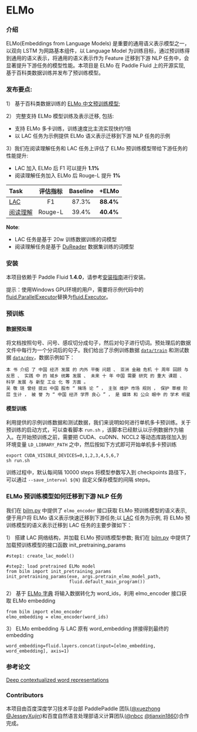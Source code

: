 # ELMo

### 介绍

ELMo(Embeddings from Language Models) 是重要的通用语义表示模型之一，以双向 LSTM  为网路基本组件，以 Language Model 为训练目标，通过预训练得到通用的语义表示，将通用的语义表示作为 Feature 迁移到下游 NLP 任务中，会显著提升下游任务的模型性能。本项目是 ELMo 在 Paddle Fluid 上的开源实现, 基于百科类数据训练并发布了预训练模型。


### 发布要点:
1） 基于百科类数据训练的 [ELMo 中文预训练模型](https://dureader.gz.bcebos.com/elmo/baike_elmo_checkpoint.tar.gz);

2） 完整支持 ELMo 模型训练及表示迁移, 包括:

- 支持 ELMo 多卡训练，训练速度比主流实现快约1倍
- 以 LAC 任务为示例提供 ELMo 语义表示迁移到下游 NLP 任务的示例

3）我们在阅读理解任务和 LAC 任务上评估了 ELMo 预训练模型带给下游任务的性能提升:
- LAC 加入 ELMo 后 F1 可以提升 **1.1%**
- 阅读理解任务加入 ELMo 后 Rouge-L 提升 **1%**

| Task | 评估指标 | Baseline | +ELMo |
| :------| :------: | :------: |:------: |
| [LAC](https://github.com/baidu/lac) | F1 | 87.3% | **88.4%** |
| [阅读理解](github.com/PaddlePaddle/models/tree/develop/PaddleNLP/machine_reading_comprehension) | Rouge-L | 39.4% | **40.4%** |

**Note**:

- LAC 任务是基于 20w 训练数据训练的词模型
- 阅读理解任务是基于 [DuReader](https://github.com/baidu/DuReader) 数据集训练的词模型

### 安装

本项目依赖于 Paddle Fluid **1.4.0**，请参考[安装指南](http://www.paddlepaddle.org/#quick-start)进行安装。

提示：使用Windows GPU环境的用户，需要将示例代码中的[fluid.ParallelExecutor](http://paddlepaddle.org/documentation/docs/zh/1.4/api_cn/fluid_cn.html#parallelexecutor)替换为[fluid.Executor](http://paddlepaddle.org/documentation/docs/zh/1.4/api_cn/fluid_cn.html#executor)。

### 预训练

#### 数据预处理

将文档按照句号、问号、感叹切分成句子，然后对句子进行切词。预处理后的数据文件中每行为一个分词后的句子。我们给出了示例训练数据 [`data/train`](data/train) 和测试数据 [`data/dev`](data/dev)，数据示例如下：

```
本 书 介绍 了 中国 经济 发展 的 内外 平衡 问题 、 亚洲 金融 危机 十 周年 回顾 与 反思 、 实践 中 的 城乡 统筹 发展 、 未来 十 年 中国 需要 研究 的 重大 课题 、 科学 发展 与 新型 工业 化 等 方面 。
吴 敬 琏 曾经 提出 中国 股市 “ 赌场 论 ” ， 主张 维护 市场 规则 ， 保护 草根 阶层 生计 ， 被 誉 为 “ 中国 经济 学界 良心 ” ， 是 媒体 和 公众 眼中 的 学术 明星
```

#### 模型训练

利用提供的示例训练数据和测试数据，我们来说明如何进行单机多卡预训练。关于预训练的启动方式，可以查看脚本 `run.sh` ，该脚本已经默认以示例数据作为输入。在开始预训练之前，需要把 CUDA、cuDNN、NCCL2 等动态库路径加入到环境变量 `LD_LIBRARY_PATH` 之中，然后按如下方式即可开始单机多卡预训练

```shell
export CUDA_VISIBLE_DEVICES=0,1,2,3,4,5,6,7
sh run.sh
```

训练过程中，默认每间隔 10000 steps 将模型参数写入到 checkpoints 路径下，可以通过 `--save_interval ${N}` 自定义保存模型的间隔 steps。

### ELMo 预训练模型如何迁移到下游 NLP 任务

我们在 [bilm.py](./LAC_demo/bilm.py) 中提供了 `elmo_encoder` 接口获取 ELMo 预训练模型的语义表示, 便于用户将 ELMo 语义表示快速迁移到下游任务;以 [LAC](https://github.com/baidu/lac) 任务为示例, 将 ELMo 预训练模型的语义表示迁移到 LAC 任务的主要步骤如下：

1） 搭建 LAC 网络结构，并加载 ELMo 预训练模型参数; 我们在 [bilm.py](./LAC_demo/bilm.py) 中提供了加载预训练模型的接口函数 init_pretraining_params

```
#step1: create_lac_model()

#step2: load pretrained ELMo model
from bilm import init_pretraining_params
init_pretraining_params(exe, args.pretrain_elmo_model_path,
                        fluid.default_main_program())
```

2） 基于 [ELMo 字典](data/vocabulary_min5k.txt) 将输入数据转化为 word_ids，利用 elmo_encoder 接口获取 ELMo embedding

```
from bilm import elmo_encoder
elmo_embedding = elmo_encoder(word_ids)
```

3） ELMo embedding 与 LAC 原有 word_embedding 拼接得到最终的 embedding
```
word_embedding=fluid.layers.concat(input=[elmo_embedding, word_embedding], axis=1)
```

### 参考论文
[Deep contextualized word representations](https://arxiv.org/abs/1802.05365)


### Contributors
本项目由百度深度学习技术平台部 PaddlePaddle 团队([@xuezhong](https://github.com/xuezhong) [@JesseyXujin](https://github.com/JesseyXujin))和百度自然语言处理部语义计算团队([@nbcc](https://github.com/nbcc) [@tianxin1860](https://github.com/tianxin1860))合作完成。
